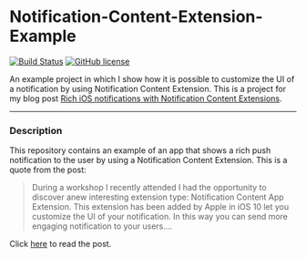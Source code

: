 # Notification-Content-Extension-Example

[![Build Status](https://travis-ci.org/chicio/Notification-Content-Extension-Example.svg?branch=master)](https://travis-ci.org/chicio/Notification-Content-Extension-Example?branch=master)
[![GitHub license](https://img.shields.io/badge/license-MIT-blue.svg)](https://raw.githubusercontent.com/chicio/Notification-Content-Extension-Example/master/LICENSE.md)

An example project in which I show how it is possible to customize the UI of a notification by using Notification Content Extension.
This is a project for my blog post [Rich iOS notifications with Notification Content Extensions](/2018/09/10/ios-notification-content-extensions.html).

***

### Description

This repository contains an example of an app that shows a rich push notification to the user by using a Notification Content Extension. 
This is a quote from the post:

>During a workshop I recently attended I had the opportunity to discover anew interesting extension type: Notification 
Content App Extension. This extension has been added by Apple in iOS 10 let you customize the UI of your 
notification. In this way you can send more engaging notification to your users....

Click [here](/2018/09/10/ios-notification-content-extensions.html) to read the post.
